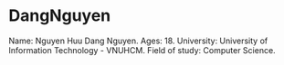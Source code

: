 # DangNguyen

Name: Nguyen Huu Dang Nguyen.
Ages: 18.
University: University of Information Technology - VNUHCM.
Field of study: Computer Science.
